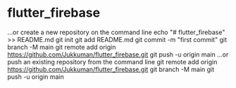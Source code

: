 # flutter_firebase

…or create a new repository on the command line
echo "# flutter_firebase" >> README.md
git init
git add README.md
git commit -m "first commit"
git branch -M main
git remote add origin https://github.com/Jukkuman/flutter_firebase.git
git push -u origin main
…or push an existing repository from the command line
git remote add origin https://github.com/Jukkuman/flutter_firebase.git
git branch -M main
git push -u origin main
